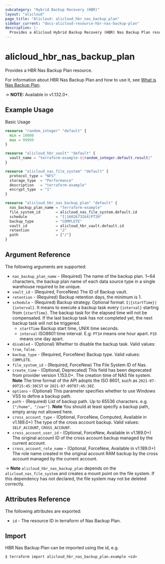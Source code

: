 ```yaml
---
subcategory: "Hybrid Backup Recovery (HBR)"
layout: "alicloud"
page_title: "Alicloud: alicloud_hbr_nas_backup_plan"
sidebar_current: "docs-alicloud-resource-hbr-nas-backup-plan"
description: |-
  Provides a Alicloud Hybrid Backup Recovery (HBR) Nas Backup Plan resource.
---
```


# alicloud\_hbr\_nas\_backup\_plan

Provides a HBR Nas Backup Plan resource.

For information about HBR Nas Backup Plan and how to use it, see [What is Nas Backup Plan](https://www.alibabacloud.com/help/doc-detail/132248.htm).

-> **NOTE:** Available in v1.132.0+.

## Example Usage

Basic Usage

```terraform
resource "random_integer" "default" {
  min = 10000
  max = 99999
}

resource "alicloud_hbr_vault" "default" {
  vault_name = "terraform-example-${random_integer.default.result}"
}

resource "alicloud_nas_file_system" "default" {
  protocol_type = "NFS"
  storage_type  = "Performance"
  description   = "terraform-example"
  encrypt_type  = "1"
}

resource "alicloud_hbr_nas_backup_plan" "default" {
  nas_backup_plan_name = "terraform-example"
  file_system_id       = alicloud_nas_file_system.default.id
  schedule             = "I|1602673264|PT2H"
  backup_type          = "COMPLETE"
  vault_id             = alicloud_hbr_vault.default.id
  retention            = "2"
  path                 = ["/"]
}
```

## Argument Reference

The following arguments are supported:

* `nas_backup_plan_name` - (Required) The name of the backup plan. 1~64 characters, the backup plan name of each data source type in a single warehouse required to be unique.
* `vault_id` - (Required, ForceNew) The ID of Backup vault.
* `retention` - (Required) Backup retention days, the minimum is 1.
* `schedule` - (Required) Backup strategy. Optional format: `I|{startTime}|{interval}`. It means to execute a backup task every `{interval}` starting from `{startTime}`. The backup task for the elapsed time will not be compensated. If the last backup task has not completed yet, the next backup task will not be triggered.
    * `startTime` Backup start time, UNIX time seconds.
    * `interval` ISO8601 time interval. E.g: `PT1H` means one hour apart. `P1D` means one day apart.
* `disabled` - (Optional) Whether to disable the backup task. Valid values: `true`, `false`.
* `backup_type` - (Required, ForceNew) Backup type. Valid values: `COMPLETE`.
* `file_system_id` - (Required, ForceNew) The File System ID of Nas.
* `create_time` - (Optional, Deprecated) This field has been deprecated from provider version 1.153.0+. The creation time of NAS file system. **Note** The time format of the API adopts the ISO 8601, such as `2021-07-09T15:45:30CST` or `2021-07-09T07:45:30Z`.
* `options` - (Optional) This parameter specifies whether to use Windows VSS to define a backup path.
* `path` - (Required) List of backup path. Up to 65536 characters. e.g.`["/home", "/var"]`. **Note** You should at least specify a backup path, empty array not allowed here.
* `cross_account_type` - (Optional, ForceNew, Computed, Available in v1.189.0+) The type of the cross account backup. Valid values: `SELF_ACCOUNT`, `CROSS_ACCOUNT`.
* `cross_account_user_id` - (Optional, ForceNew, Available in v1.189.0+) The original account ID of the cross account backup managed by the current account.
* `cross_account_role_name` - (Optional, ForceNew, Available in v1.189.0+) The role name created in the original account RAM backup by the cross account managed by the current account.

-> **Note** `alicloud_hbr_nas_backup_plan` depends on the `alicloud_nas_file_system` and creates a mount point on the file system. If this dependency has not declared, the file system may not be deleted correctly.

## Attributes Reference

The following attributes are exported:

* `id` - The resource ID in terraform of Nas Backup Plan.

## Import

HBR Nas Backup Plan can be imported using the id, e.g.

```shell
$ terraform import alicloud_hbr_nas_backup_plan.example <id>
```
